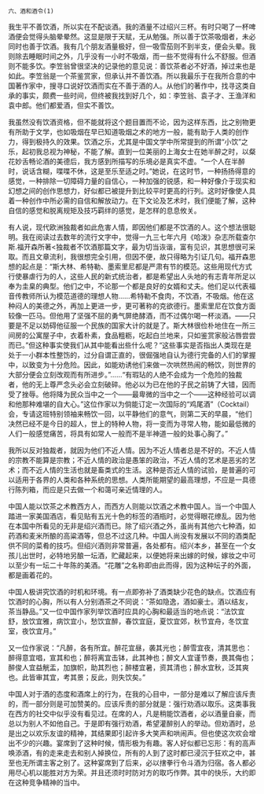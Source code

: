    六、酒和酒令(1) 

   我生平不善饮酒，所以实在不配谈酒。我的酒量不过绍兴三杯。有时只喝了一杯啤酒便会觉得头脑晕晕然。这显是限于天赋，无从勉强。所以善于饮茶吸烟者，未必同时也善于饮酒。我有几个朋友酒量极好，但一吸雪茄则不到半支，便会头晕。我则除去睡眠时间之外，几乎没有一小时不吸烟，而一些不觉得有什么不舒服。但酒则不能多饮。李笠翁曾很坚决的记录他的意见说：善饮茶者必不好酒，掉过来也是如此。李笠翁是一个茶鉴赏家，但承认并不善饮酒。所以我最乐于在我所合意的中国著作家中，搜寻口说好饮酒而实在不善于酒的人。从他们的著作中，找寻这类自承的事实，颇费一些时间，但终被我找到好几个，如：李笠翁、袁子才、王渔洋和袁中郎。他们都爱酒，但实不善饮。

   我虽然没有饮酒资格，但不能就将这个题目置而不论，因为这样东西，比之别物更有所助于文学，也如吸烟在早已知道吸烟之术的地方一般，能有助于人类的创作力，得到极持久的效果。饮酒之乐，尤其是中国文学中所常提到的所谓“小饮”之乐，起初我总视为神秘，不能了解。直到一位美丽的上海女士在她半醉之时，以粲花妙舌畅论酒的美德后，我方感到所描写的乐境必是真实不虚。“一个人在半醉时，说话含糊，喋喋不休，这是至乐至适之时。”她说，在这时节，一种扬扬得意的感觉，一种排除一切障碍力量的自信心，一种加强的锐感，和一种好像介于现实和幻想之间的创作思想力，好似都已被提升到比较平时更高的行列。这时好像使人具着一种创作中所必需的自信和解放动力。在下文论及艺术时，我们便能了解，这种自信的感觉和脱离规矩及技巧羁绊的感觉，是怎样的息息攸关。

   有人说，现代欧洲独裁者如此危害人情，即因他们都是不饮酒的人。这个想法很聪明。我在阅读过去数年的流行文字中，觉得一九三七年六月《哈泼》杂志所载查尔斯.福开森所著&lt;独裁者不饮酒那篇文字，最为切当诙谐，富有见识，其思想很可采取。而且文章流利，我很想完全引用，但因不便，故只得略为引证几句。福开森思想的起点是：“斯大林、希特勒、墨索里尼都是严肃有节的模范。这些用现代方式行使暴虐行为的人，这些人民的新式统治者，都是希望出人头地的有志青年所足以奉为圭臬的典型。他们之中，不论那一个都是良好的女婿和丈夫。他们足以代表福音传教师所认为模范道德的理想人物……希特勒不食肉，不饮酒，不吸烟。他在这种闷人的美德之外，再加上更进一步，更可著称的克欲德行。墨索里尼在饮食方面较像一匹马。但他用了坚强不屈的勇气屏绝酵酒，而不过偶尔喝一杯淡酒。——只要是不足以妨碍他征服一个民族的国家大计的就是了。斯大林很俭朴地住在一所三间房的公寓屋子中，衣着朴素，食品粗粝，吃起白兰地来，只如鉴赏家般沾唇尝尝而已。”但这种事实使我们从其中能看出些什么呢？“这些事实是否指出人类现在是处于一小群本性整饬的，过分自谓正直的，很倔强地自认为德行完备的人们的掌握中，以致变为十分危险。因此，如能劝诱他们来做一次哄然热闹的畅饮，则世界的大部分便会立刻改观而有所进步。”……“有瑕玷的人绝不会成为一个危险的独裁者，他的无上尊严念头必会立刻破碎。他必以为已在他的子民之前铸了大错，因而受了挫辱。他将降为民众当中之一个——最卑微的当中之一个——这种经验可以调和他那种难堪的自大心。”这位作家以为倘能订定一次国际的“鸡尾酒”（Cocktail）会，专请这班特别领袖来畅饮一回，以平静他们的意气，则第二天的早晨，“他们决然已经不是今日的超人，世上的特种人物，将一变而为寻常人物，能如最低微的人们一般感觉痛苦，将具有如常人一般而不是半神道一般的处事心胸了。”

   我所以反对独裁者，就因为他们不近人情。因为不近人情者总是不好的。不近人情的宗教不能算是宗教；不近人情的政治是愚笨的政治，不近人情的艺术是恶劣的艺术；而不近人情的生活也就是畜类式的生活。这种是否近人情的试验，是普遍的可以适用于各界的人类和各种系统的思想。人类所能期望的最高理想，不应是一具德行陈列箱，而应是只去做一个和蔼可亲近情理的人。

   中国人能以饮茶之术教西方人，而西方人则能以饮酒之术教中国人。当一个中国人踏进一家美国酒店，看见贴有五光十色的标签的酒瓶时，必觉得眼花缭乱。因为他在本国中所看见的无非是绍兴酒而已。除了绍兴酒之外，虽尚有其他六七种酒，如药酒和麦米所酿的高粱酒等，但总不过这几种。中国人尚没有发展以不同的酒类配供不同的菜肴的技巧。但绍兴酒则非常普遍，各处都有。绍兴本乡，甚至在一个女孩儿出世时，必特地另酿一坛酒，贮藏起来，以便她将来出嫁的时候，嫁妆之中可以至少有一坛二十年陈的美酒。“花雕”之名称即由此而得，因为这种坛子的外面，都是画着花的。

   中国人极讲究饮酒的时机和环境。有一点即弥补了酒类缺少花色的缺点。饮酒应有饮酒时的心胸，所以有人分别酒茶之不同说：“茶如隐逸，酒如豪士。酒以结友，茶当静品。”又一位中国作家列举饮酒时应具的心胸和最适当的地点说：“法饮宜舒，放饮宜雅，病饮宜小，愁饮宜醉，春饮宜庭，夏饮宜郊，秋节宜舟，冬饮宜室，夜饮宜月。”

   又一位作家说：“凡醉，各有所宜。醉花宜昼，袭其光也；醉雪宜夜，清其思也：醉得意宜唱，宣其和也；醉将离宜击钵，此其神也；醉文人宜谨节奏，畏其侮也；醉俊人宜益觥盂，加旗帜，助其烈也；醉楼宜暑，资其清也；醉水宜秋，泛其爽也。此皆审其宜，考其景；反此，则失饮矣。”

   中国人对于酒的态度和酒席上的行为，在我的心目中，一部分是难以了解应该斥责的，而一部分则是可加赞美的。应该斥责的部分就是：强行劝酒以取乐。这类事我在西方的社交中似乎没有看见过。在席的人，凡是稍能饮酒者，必以酒量自豪，而总以为别人不如他自己。于是即有强行劝酒，希望灌醉别人的举动。但劝酒时，总是出之以欢乐友谊的精神，其结果即引起许多大笑声和哄闹声。但也使这次欢会增出不少的兴趣。宴席到了这种时候，情形极为有趣。客人好似都已忘形：有的高声唤添酒，有的走来走去和别人掉换位，所有的人到了这时都已浸沉于狂欢之中，甚至也无所谓主客之别了。这种宴席到了后来，必以搳拳行令斗酒为归宿。各人都必用尽心机以能胜对方为荣。并且还须时时防对方的取巧作弊。其中的快乐，大约即在这种竞争精神的当中。


